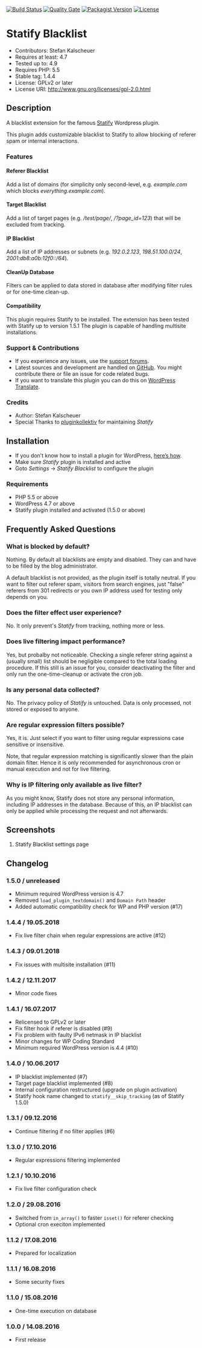 [![Build Status](https://travis-ci.org/stklcode/statify-blacklist.svg?branch=master)](https://travis-ci.org/stklcode/statify-blacklist)
[![Quality Gate](https://sonarcloud.io/api/project_badges/measure?project=de.stklcode.web.wordpress.plugins%3Astatify-blacklist&metric=alert_status)](https://sonarcloud.io/dashboard?id=de.stklcode.web.wordpress.plugins%3Astatify-blacklist)
[![Packagist Version](https://img.shields.io/packagist/v/stklcode/statify-blacklist.svg)](https://packagist.org/packages/pluginkollektiv/statify)
[![License](https://img.shields.io/badge/license-GPL%20v2-blue.svg)](https://github.com/stklcode/statify-blacklist/blob/master/LICENSE.txt)

# Statify Blacklist #
* Contributors:      Stefan Kalscheuer
* Requires at least: 4.7
* Tested up to:      4.9
* Requires PHP:      5.5
* Stable tag:        1.4.4
* License:           GPLv2 or later
* License URI:       http://www.gnu.org/licenses/gpl-2.0.html

## Description ##
A blacklist extension for the famous [Statify](https://wordpress.org/plugins/statify/) Wordpress plugin.

This plugin adds customizable blacklist to Statify to allow blocking of referer spam or internal interactions.

### Features ##

#### Referer Blacklist ####
Add a list of domains (for simplicity only second-level, e.g. _example.com_ which blocks _everything.example.com_).

#### Target Blacklist ####
Add a list of target pages (e.g. _/test/page/_, _/?page_id=123_) that will be excluded from tracking.

#### IP Blacklist ####
Add a list of IP addresses or subnets (e.g. _192.0.2.123_, _198.51.100.0/24_, _2001:db8:a0b:12f0::/64_).

#### CleanUp Database ####
Filters can be applied to data stored in database after modifying filter rules or for one-time clean-up.

#### Compatibility ####
This plugin requires Statify to be installed. The extension has been tested with Statify up to version 1.5.1
The plugin is capable of handling multisite installations.

### Support & Contributions ###
* If you experience any issues, use the [support forums](https://wordpress.org/support/plugin/statify-blacklist).
* Latest sources and development are handled on [GitHub](https://github.com/stklcode/statify-blacklist). You might contribute there or file an issue for code related bugs.
* If you want to translate this plugin you can do this on [WordPress Translate](https://translate.wordpress.org/projects/wp-plugins/statify-blacklist).

### Credits ###
* Author: Stefan Kalscheuer
* Special Thanks to [pluginkollektiv](https://github.com/pluginkollektiv) for maintaining _Statify_

## Installation ##
* If you don’t know how to install a plugin for WordPress, [here’s how](http://codex.wordpress.org/Managing_Plugins#Installing_Plugins).
* Make sure _Statify_ plugin is installed and active 
* Goto _Settings_ -> _Statify Blacklist_ to configure the plugin

### Requirements ###
* PHP 5.5 or above
* WordPress 4.7 or above
* Statify plugin installed and activated (1.5.0 or above)

## Frequently Asked Questions ##

### What is blocked by default? ###
Nothing. By default all blacklists are empty and disabled. They can and have to be filled by the blog administrator.

A default blacklist is not provided, as the plugin itself is totally neutral. If you want to filter out referer spam, 
visitors from search engines, just "false" referers from 301 redirects or you own IP address used for testing only depends on you.

### Does the filter effect user experience? ###
No. It only prevent's _Statify_ from tracking, nothing more or less.

### Does live filtering impact performance? ###
Yes, but probalby not noticeable. Checking a single referer string against a (usually small) list should be negligible compared to the total loading procedure.
If this still is an issue for you, consider deactivating the filter and only run the one-time-cleanup or activate the cron job.
 
### Is any personal data collected? ###
No. The privacy policy of _Statify_ is untouched. Data is only processed, not stored or exposed to anyone.

### Are regular expression filters possible? ###
Yes, it is. Just select if you want to filter using regular expressions case sensitive or insensitive.

Note, that regular expression matching is significantly slower than the plain domain filter. Hence it is only recommended for asynchronous cron or manual execution and not for live filtering.

### Why is IP filtering only available as live filter? ###
As you might know, Statify does not store any personal information, including IP addresses in the database.
Because of this, an IP blacklist can only be applied while processing the request and not afterwards.


## Screenshots ##
1. Statify Blacklist settings page

## Changelog ##

### 1.5.0 / unreleased ###
* Minimum required WordPress version is 4.7
* Removed `load_plugin_textdomain()` and `Domain Path` header
* Added automatic compatibility check for WP and PHP version (#17)

### 1.4.4 / 19.05.2018 ###
* Fix live filter chain when regular expressions are active (#12)

### 1.4.3 / 09.01.2018 ###
* Fix issues with multisite installation (#11)

### 1.4.2 / 12.11.2017 ###
* Minor code fixes

### 1.4.1 / 16.07.2017 ###
* Relicensed to GPLv2 or later
* Fix filter hook if referer is disabled (#9)
* Fix problem with faulty IPv6 netmask in IP blacklist
* Minor changes for WP Coding Standard
* Minimum required WordPress version is 4.4 (#10)

### 1.4.0 / 10.06.2017 ###
* IP blacklist implemented (#7)
* Target page blacklist implemented (#8)
* Internal configuration restructured (upgrade on plugin activation)
* Statify hook name changed to `statify__skip_tracking` (as of Statify 1.5.0)

### 1.3.1 / 09.12.2016 ###
* Continue filtering if no filter applies (#6)

### 1.3.0 / 17.10.2016 ###
* Regular expressions filtering implemented

### 1.2.1 / 10.10.2016 ###
* Fix live filter configuration check

### 1.2.0 / 29.08.2016 ###
* Switched from `in_array()` to faster `isset()` for referer checking
* Optional cron execiton implemented

### 1.1.2 / 17.08.2016 ###
* Prepared for localization

### 1.1.1 / 16.08.2016 ###
* Some security fixes

### 1.1.0 / 15.08.2016 ###
* One-time execution on database

### 1.0.0 / 14.08.2016 ###
* First release
